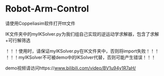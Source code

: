 # Robot-Arm-Control
请使用Coppeliasim软件打开ttt文件

IK文件夹中的myIKSolver.py为我们组自己实现的逆运动学求解器，包含了求解+可行解筛选

！！！使用时，请保证myIKSolver.py在IK文件夹中，否则将import失败！！！
！！！myIKSolver不可被demo中的IKSolver代替，否则可能产生错误！！！

demo视频请访问https://www.bilibili.com/video/BV1u94y1R7aH/
